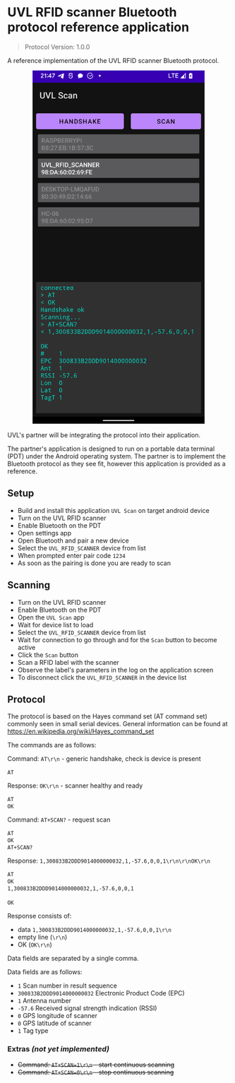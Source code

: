 # UVL RFID scanner Bluetooth protocol reference application

> Protocol Version: 1.0.0 

A reference implementation of the UVL RFID scanner Bluetooth protocol.

<p align="center">
  <img height="800" src="screenshot.png">
</p>

UVL's partner will be integrating the protocol into their application.  

The partner's application is designed to run on a portable data terminal (PDT) under the Android operating system. The partner is to implement the Bluetooth protocol as they see fit, however this application is provided as a reference.

## Setup
- Build and install this application `UVL Scan` on target android device
- Turn on the UVL RFID scanner
- Enable Bluetooth on the PDT
- Open settings app
- Open Bluetooth and pair a new device
- Select the `UVL_RFID_SCANNER` device from list
- When prompted enter pair code `1234`
- As soon as the pairing is done you are ready to scan

## Scanning
- Turn on the UVL RFID scanner
- Enable Bluetooth on the PDT
- Open the `UVL Scan` app
- Wait for device list to load
- Select the `UVL_RFID_SCANNER` device from list
- Wait for connection to go through and for the `Scan` button to become active
- Click the `Scan` button
- Scan a RFID label with the scanner
- Observe the label's parameters in the log on the application screen
- To disconnect click the `UVL_RFID_SCANNER` in the device list

## Protocol

The protocol is based on the Hayes command set (AT command set) commonly seen in small serial devices. General information can be found at https://en.wikipedia.org/wiki/Hayes_command_set

The commands are as follows:

Command: `AT\r\n` - generic handshake, check is device is present
```
AT
```
Response: `OK\r\n` - scanner healthy and ready
```
AT
OK
```

Command: `AT+SCAN?` - request scan
```
AT
OK
AT+SCAN?
``` 
Response: `1,300833B2DDD9014000000032,1,-57.6,0,0,1\r\n\r\nOK\r\n`
```
AT
OK
1,300833B2DDD9014000000032,1,-57.6,0,0,1

OK
```

Response consists of:
- data `1,300833B2DDD9014000000032,1,-57.6,0,0,1\r\n`
- empty line (`\r\n`)
- OK (`OK\r\n`)

Data fields are separated by a single comma.

Data fields are as follows:
- `1` Scan number in result sequence
- `300833B2DDD9014000000032` Electronic Product Code (EPC)
- `1` Antenna number
- `-57.6` Received signal strength indication (RSSI)
- `0` GPS longitude of scanner
- `0` GPS latitude of scanner
- `1` Tag type

### Extras *(not yet implemented)*  
- ~~Command: `AT+SCAN=1\r\n` - start continuous scanning~~  
- ~~Command: `AT+SCAN=0\r\n` - stop continuous scanning~~